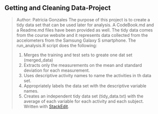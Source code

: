 
## Getting and Cleaning Data-Project ##
>Author: Patricia Gonzales
>The purpose of this project is to create a tidy data set that can be used later for analysis. A CodeBook.md and a Readme.md files have been provided as well.
>The tidy data comes from the course website and it represents data collected from the accelometers from the Samsung Galaxy S smartphone. 
>The run_analysis.R script does the following:
>1. Merges the training and test sets to greate one dat set (merged_data)
>2. Extracts only the measurements on the mean and standard deviation for each measurement.
>3. Uses descriptive activity names to name the activities in th data set.
>4. Appropriately labels the data set with the descriptive variable names.
>5. Creates an independent tidy data set (tidy_data.txt) with the average of each variable for each activity and each subject.
> Written with [StackEdit](https://stackedit.io/).